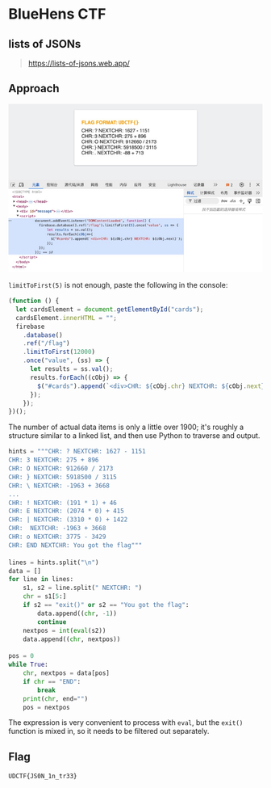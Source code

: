 # BlueHens CTF

## lists of JSONs

> https://lists-of-jsons.web.app/

## Approach

![fig1.jpg](fig1.jpg)

`limitToFirst(5)` is not enough, paste the following in the console:

```js
(function () {
  let cardsElement = document.getElementById("cards");
  cardsElement.innerHTML = "";
  firebase
    .database()
    .ref("/flag")
    .limitToFirst(12000)
    .once("value", (ss) => {
      let results = ss.val();
      results.forEach((cObj) => {
        $("#cards").append(`<div>CHR: ${cObj.chr} NEXTCHR: ${cObj.next}`);
      });
    });
})();
```

The number of actual data items is only a little over 1900; it's roughly a structure similar to a linked list, and then use Python to traverse and output.

```python
hints = """CHR: ? NEXTCHR: 1627 - 1151
CHR: 3 NEXTCHR: 275 + 896
CHR: O NEXTCHR: 912660 / 2173
CHR: } NEXTCHR: 5918500 / 3115
CHR: \ NEXTCHR: -1963 + 3668
...
CHR: ! NEXTCHR: (191 * 1) + 46
CHR: E NEXTCHR: (2074 * 0) + 415
CHR: | NEXTCHR: (3310 * 0) + 1422
CHR:  NEXTCHR: -1963 + 3668
CHR: o NEXTCHR: 3775 - 3429
CHR: END NEXTCHR: You got the flag"""

lines = hints.split("\n")
data = []
for line in lines:
    s1, s2 = line.split(" NEXTCHR: ")
    chr = s1[5:]
    if s2 == "exit()" or s2 == "You got the flag":
        data.append((chr, -1))
        continue
    nextpos = int(eval(s2))
    data.append((chr, nextpos))

pos = 0
while True:
    chr, nextpos = data[pos]
    if chr == "END":
        break
    print(chr, end="")
    pos = nextpos
```

The expression is very convenient to process with `eval`, but the `exit()` function is mixed in, so it needs to be filtered out separately.

## Flag

```
UDCTF{JS0N_1n_tr33}
```
